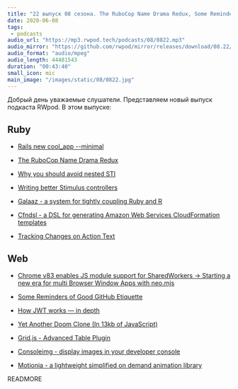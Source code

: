 ```yaml
---
title: "22 выпуск 08 сезона. The RuboCop Name Drama Redux, Some Reminders of Good GitHub Etiquette, Galaaz, Cfndsl, Grid.js и прочее"
date: 2020-06-08
tags:
 - podcasts
audio_url: "https://mp3.rwpod.tech/podcasts/08/0822.mp3"
audio_mirror: "https://github.com/rwpod/mirror/releases/download/08.22/0822.mp3"
audio_format: "audio/mpeg"
audio_length: 44481543
duration: "00:43:40"
small_icon: mic
main_image: "/images/static/08/0822.jpg"
---
```


Добрый день уважаемые слушатели. Представляем новый выпуск подкаста RWpod. В этом выпуске:

## Ruby

 - [Rails new cool_app --minimal](https://github.com/rails/rails/pull/39282)
 - [The RuboCop Name Drama Redux](https://metaredux.com/posts/2020/06/08/the-rubocop-name-drama-redux.html)
 - [Why you should avoid nested STI](https://blog.capsens.eu/why-you-should-avoid-nested-sti-activerecord-rails-6-b180f1bcc029)


 - [Writing better Stimulus controllers](https://boringrails.com/articles/better-stimulus-controllers/)
 - [Galaaz - a system for tightly coupling Ruby and R](https://github.com/rbotafogo/galaaz)
 - [Cfndsl - a DSL for generating Amazon Web Services CloudFormation templates](https://github.com/cfndsl/cfndsl)
 - [Tracking Changes on Action Text](https://www.driftingruby.com/episodes/tracking-changes-on-action-text)

## Web

 - [Chrome v83 enables JS module support for SharedWorkers → Starting a new era for multi Browser Window Apps with neo.mjs](https://medium.com/swlh/chrome-v83-enables-js-module-support-for-sharedworkers-starting-a-new-era-for-multi-browser-dbb20366bddf)
 - [Some Reminders of Good GitHub Etiquette](https://github.com/kossnocorp/etiquette)
 - [How JWT works — in depth](https://medium.com/swlh/how-jwt-works-in-depth-604c93ec20a4)


 - [Yet Another Doom Clone (In 13kb of JavaScript)](https://nicholas.carlini.com/writing/2019/javascript-doom-clone-13k.html)
 - [Grid.js - Advanced Table Plugin](https://gridjs.io/)
 - [Consoleimg - display images in your developer console](https://defaced.dev/tools/consoleimg/)
 - [Motionia - a lightweight simplified on demand animation library](https://github.com/abhiprojectz/motionia)

READMORE
